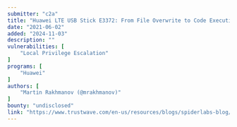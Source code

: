 ```yaml
---
submitter: "c2a"
title: "Huawei LTE USB Stick E3372: From File Overwrite to Code Execution"
date: "2021-06-02"
added: "2024-11-03"
description: ""
vulnerabilities: [
    "Local Privilege Escalation"
]
programs: [
    "Huawei"
]
authors: [
    "Martin Rakhmanov (@mrakhmanov)"
]
bounty: "undisclosed"
link: "https://www.trustwave.com/en-us/resources/blogs/spiderlabs-blog/huawei-lte-usb-stick-e3372-file-overwrite-to-code-execution/"
---
```




